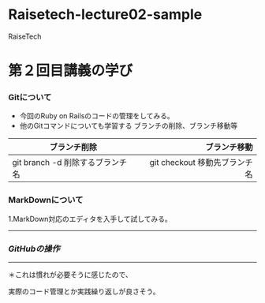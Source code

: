 # Raisetech-lecture02-sample
RaiseTech
# **第２回目講義の学び**
### Gitについて
* 今回のRuby on Railsのコードの管理をしてみる。
* 他のGitコマンドについても学習する  ブランチの削除、ブランチ移動等


|ブランチ削除|ブランチ移動|
|---|---:|
|git branch -d 削除するブランチ名|git checkout 移動先ブランチ名|



### MarkDownについて
1.MarkDown対応のエディタを入手して試してみる。



***
### *GitHubの操作*
___
＊これは慣れが必要そうに感じたので、

実際のコード管理とか実践繰り返しが良さそう。

